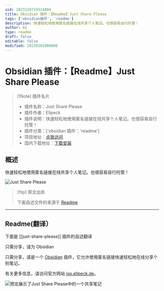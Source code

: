 ```yaml
---
uid: 2023120719314804
title: Obsidian 插件：【Readme】Just Share Please
tags: ['obsidian插件', 'readme']
description: 快速轻松地使用匿名链接在线共享个人笔记。也很容易自行托管！
author: AI
type: readme
draft: false
editable: false
modified: 20230101000000
---
```


# Obsidian 插件：【Readme】Just Share Please

> [!Note] 插件名片
> - 插件名称：Just Share Please
> - 插件作者：Ellpeck
> - 插件说明：快速轻松地使用匿名链接在线共享个人笔记。也很容易自行托管！
> - 插件分类：['obsidian 插件 ', 'readme']
> - 项目地址：[点我访问](https://github.com/Ellpeck/ObsidianJustSharePlease)
> - 国内下载地址：[下载安装](https://pkmer.cn/products/plugin/pluginMarket/?just-share-please)

## 概述

快速轻松地使用匿名链接在线共享个人笔记。也很容易自行托管！

![Just Share Please](https://cdn.pkmer.cn/covers/just-share-please.png!pkmer)

> [!tip] 原文出处
>
>下面自述文件的来源于 [Readme](https://ghproxy.net/https://raw.githubusercontent.com/Ellpeck/ObsidianJustSharePlease/main/README.md)
>

---

## Readme(翻译）

下面是 [[just-share-please]] 插件的自述翻译

只需分享，请为 Obsidian

只需分享，请是一个 [Obsidian](https://obsidian.md) 插件，它允许使用匿名链接快速轻松地在线分享个别笔记。

有关更多信息，请访问官方网站 [jsp.ellpeck.de](https://jsp.ellpeck.de)。

![预览展示了Just Share Please中的一个共享笔记](https://cdn.pkmer.cn/covers/just-share-please_1_0.png!pkmer)
